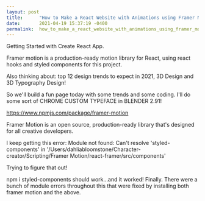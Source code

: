 ```yaml
---
layout: post
title:      "How to Make a React Website with Animations using Framer Motion"
date:       2021-04-19 15:37:19 -0400
permalink:  how_to_make_a_react_website_with_animations_using_framer_motion
---
```




Getting Started with Create React App.

Framer motion is a production-ready motion library for React, using react hooks and styled components for this project.

Also thinking about: top 12 design trends to expect in 2021,  3D Design and 3D Typography Design! 

So we'll build a fun page today with some trends and some coding. I'll do some sort of CHROME CUSTOM TYPEFACE in BLENDER 2.91! 

https://www.npmjs.com/package/framer-motion

Framer Motion is an open source, production-ready library that's designed for all creative developers.

I keep getting this error:  Module not found: Can't resolve 'styled-components' in '/Users/dahliabloomstone/Character-creator/Scripting/Framer Motion/react-framer/src/components'

Trying to figure that out!

npm i styled-components should work...and it worked! Finally. There were a bunch of module errors throughout this that were fixed by installing both framer motion and the above.  






